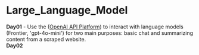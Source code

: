 # Large_Language_Model  
**Day01** - Use the ([OpenAI API Platform](https://platform.openai.com/docs/api-reference/introduction)) to interact with language models (Frontier, 'gpt-4o-mini') for two main purposes: basic chat and summarizing content from a scraped website.  
**Day02**
